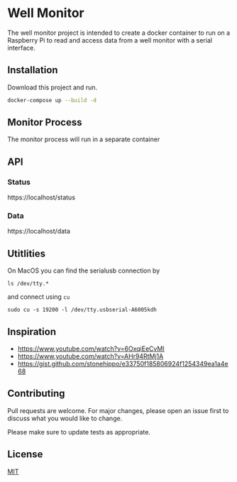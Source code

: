 # Well Monitor

The well monitor project is intended to create a docker container to run on a Raspberry Pi to read and access data from a well monitor with a serial interface.

## Installation

Download this project and run.

```bash
docker-compose up --build -d
```

## Monitor Process

The monitor process will run in a separate container

## API

### Status

https://localhost/status

### Data

https://localhost/data

## Utitlities

On MacOS you can find the serialusb connection by

```
ls /dev/tty.*
```

and connect using `cu`

```
sudo cu -s 19200 -l /dev/tty.usbserial-A6005kdh
```

## Inspiration

- https://www.youtube.com/watch?v=6OxqiEeCvMI
- https://www.youtube.com/watch?v=AHr94RtMj1A
- https://gist.github.com/stonehippo/e33750f185806924f1254349ea1a4e68

## Contributing

Pull requests are welcome. For major changes, please open an issue first
to discuss what you would like to change.

Please make sure to update tests as appropriate.

## License

[MIT](https://choosealicense.com/licenses/mit/)

